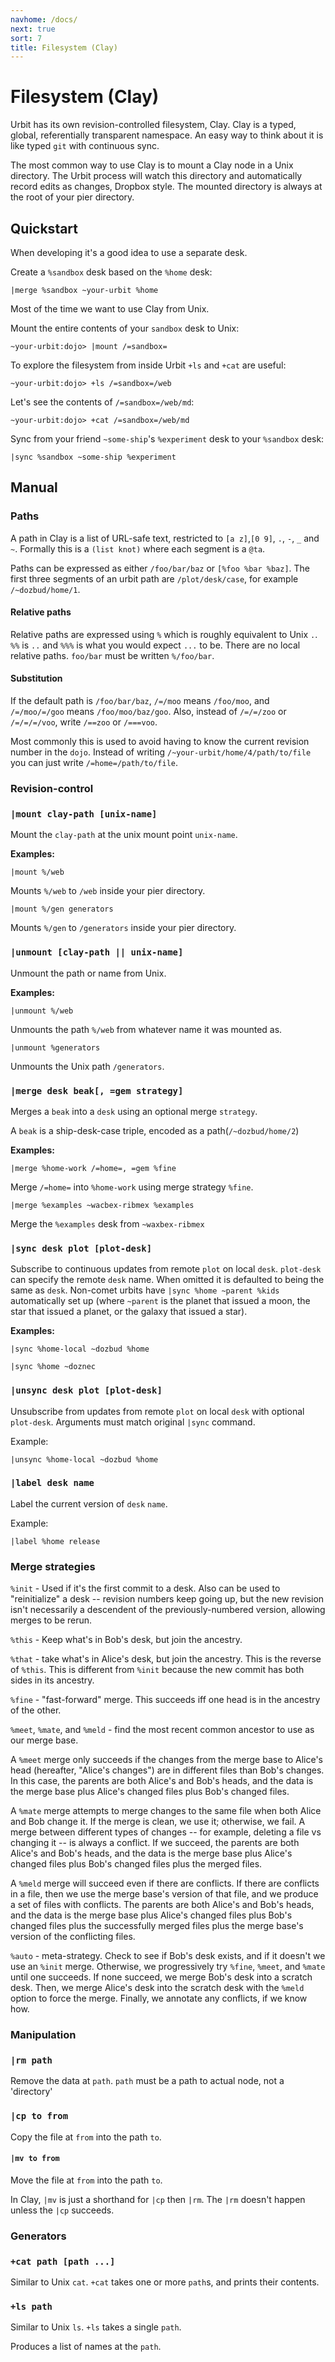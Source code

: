 ```yaml
---
navhome: /docs/
next: true
sort: 7
title: Filesystem (Clay)
---
```


# Filesystem (Clay)

<div class="row">

<div class="col-md-8">

Urbit has its own revision-controlled filesystem, Clay. Clay is a
typed, global, referentially transparent namespace. An easy way to think
about it is like typed `git` with continuous sync.

The most common way to use Clay is to mount a Clay node in a Unix
directory. The Urbit process will watch this directory and automatically
record edits as changes, Dropbox style. The mounted directory is always
at the root of your pier directory.

</div>

</div>

## Quickstart

When developing it's a good idea to use a separate desk.

Create a `%sandbox` desk based on the `%home` desk:

    |merge %sandbox ~your-urbit %home

Most of the time we want to use Clay from Unix.

Mount the entire contents of your `sandbox` desk to Unix:

    ~your-urbit:dojo> |mount /=sandbox=

To explore the filesystem from inside Urbit `+ls` and `+cat` are useful:

    ~your-urbit:dojo> +ls /=sandbox=/web

Let's see the contents of `/=sandbox=/web/md`:

    ~your-urbit:dojo> +cat /=sandbox=/web/md

Sync from your friend `~some-ship`'s `%experiment` desk to your
`%sandbox` desk:

    |sync %sandbox ~some-ship %experiment

## Manual

<h3 class="first child">
Paths
</h3>

A path in Clay is a list of URL-safe text, restricted to
`[a z]`,`[0 9]`, `.`, `-`, `_` and `~`. Formally this is a `(list knot)`
where each segment is a `@ta`.

Paths can be expressed as either `/foo/bar/baz` or `[%foo %bar %baz]`.
The first three segments of an urbit path are `/plot/desk/case`, for
example `/~dozbud/home/1`.

#### Relative paths

Relative paths are expressed using `%` which is roughly equivalent to
Unix `.`. `%%` is `..` and `%%%` is what you would expect `...` to be.
There are no local relative paths. `foo/bar` must be written
`%/foo/bar`.

#### Substitution

If the default path is `/foo/bar/baz`, `/=/moo` means `/foo/moo`, and
`/=/moo/=/goo` means `/foo/moo/baz/goo`. Also, instead of `/=/=/zoo` or
`/=/=/=/voo`, write `/==zoo` or `/===voo`.

Most commonly this is used to avoid having to know the current revision
number in the `dojo`. Instead of writing
`/~your-urbit/home/4/path/to/file` you can just write
`/=home=/path/to/file`.

### Revision-control

<h3 class="first child">
<code>|mount clay-path [unix-name]</code>
</h3>

Mount the `clay-path` at the unix mount point `unix-name`.

**Examples:**

    |mount %/web

Mounts `%/web` to `/web` inside your pier directory.

    |mount %/gen generators

Mounts `%/gen` to `/generators` inside your pier directory.

### `|unmount [clay-path || unix-name]`

Unmount the path or name from Unix.

**Examples:**

    |unmount %/web

Unmounts the path `%/web` from whatever name it was mounted as.

    |unmount %generators

Unmounts the Unix path `/generators`.

### `|merge desk beak[, =gem strategy]`

Merges a `beak` into a `desk` using an optional merge `strategy`.

A `beak` is a ship-desk-case triple, encoded as a
path(`/~dozbud/home/2`)

**Examples:**

    |merge %home-work /=home=, =gem %fine

Merge `/=home=` into `%home-work` using merge strategy `%fine`.

    |merge %examples ~wacbex-ribmex %examples

Merge the `%examples` desk from `~waxbex-ribmex`

### `|sync desk plot [plot-desk]`

Subscribe to continuous updates from remote `plot` on local `desk`.
`plot-desk` can specify the remote `desk` name. When omitted it is
defaulted to being the same as `desk`. Non-comet urbits have
`|sync %home ~parent %kids` automatically set up (where `~parent` is the
planet that issued a moon, the star that issued a planet, or the galaxy
that issued a star).

**Examples:**

    |sync %home-local ~dozbud %home

    |sync %home ~doznec

### `|unsync desk plot [plot-desk]`

Unsubscribe from updates from remote `plot` on local `desk` with
optional `plot-desk`. Arguments must match original `|sync` command.

Example:

    |unsync %home-local ~dozbud %home

### `|label desk name`

Label the current version of `desk` `name`.

Example:

    |label %home release

### Merge strategies

`%init` - Used if it's the first commit to a desk. Also can be used to
"reinitialize" a desk -- revision numbers keep going up, but the new
revision isn't necessarily a descendent of the previously-numbered
version, allowing merges to be rerun.

`%this` - Keep what's in Bob's desk, but join the ancestry.

`%that` - take what's in Alice's desk, but join the ancestry. This is
the reverse of `%this`. This is different from `%init` because the new
commit has both sides in its ancestry.

`%fine` - "fast-forward" merge. This succeeds iff one head is in the
ancestry of the other.

`%meet`, `%mate`, and `%meld` - find the most recent common ancestor to
use as our merge base.

A `%meet` merge only succeeds if the changes from the merge base to
Alice's head (hereafter, "Alice's changes") are in different files than
Bob's changes. In this case, the parents are both Alice's and Bob's
heads, and the data is the merge base plus Alice's changed files plus
Bob's changed files.

A `%mate` merge attempts to merge changes to the same file when both
Alice and Bob change it. If the merge is clean, we use it; otherwise, we
fail. A merge between different types of changes -- for example,
deleting a file vs changing it -- is always a conflict. If we succeed,
the parents are both Alice's and Bob's heads, and the data is the merge
base plus Alice's changed files plus Bob's changed files plus the merged
files.

A `%meld` merge will succeed even if there are conflicts. If there are
conflicts in a file, then we use the merge base's version of that file,
and we produce a set of files with conflicts. The parents are both
Alice's and Bob's heads, and the data is the merge base plus Alice's
changed files plus Bob's changed files plus the successfully merged
files plus the merge base's version of the conflicting files.

`%auto` - meta-strategy. Check to see if Bob's desk exists, and if it
doesn't we use an `%init` merge. Otherwise, we progressively try
`%fine`, `%meet`, and `%mate` until one succeeds. If none succeed, we
merge Bob's desk into a scratch desk. Then, we merge Alice's desk into
the scratch desk with the `%meld` option to force the merge. Finally, we
annotate any conflicts, if we know how.

### Manipulation

<h3 class="first child">
<code>|rm path</code>
</h3>

Remove the data at `path`. `path` must be a path to actual node, not a
'directory'

### `|cp to from`

Copy the file at `from` into the path `to`.

#### `|mv to from`

Move the file at `from` into the path `to`.

In Clay, `|mv` is just a shorthand for `|cp` then `|rm`. The `|rm`
doesn't happen unless the `|cp` succeeds.

### Generators

<h3 class="first child">
<code>+cat path [path ...]</code>
</h3>

Similar to Unix `cat`. `+cat` takes one or more `path`s, and prints
their contents.

### `+ls path`

Similar to Unix `ls`. `+ls` takes a single `path`.

Produces a list of names at the `path`.
